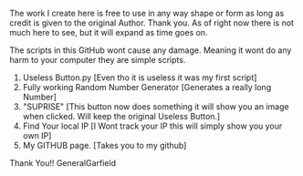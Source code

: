 The work I create here is free to use in any way shape or form as long as credit is given to the original Author. 
Thank you. As of right now there is not much here to see, but it will expand as time goes on.

The scripts in this GitHub wont cause any damage. Meaning it wont do any harm to your computer they are simple scripts.

1. Useless Button.py [Even tho it is useless it was my first script]
2. Fully working Random Number Generator [Generates a really long Number]
3. "SUPRISE" [This button now does something it will show you an image when clicked. Will keep the original Useless Button.]
4. Find Your local IP [I Wont track your IP this will simply show you your own IP]
5. My GITHUB page. [Takes you to my github]


Thank You!!
GeneralGarfield
